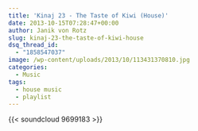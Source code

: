```yaml
---
title: 'Kinaj 23 - The Taste of Kiwi (House)'
date: 2013-10-15T07:28:47+00:00
author: Janik von Rotz
slug: kinaj-23-the-taste-of-kiwi-house
dsq_thread_id:
  - "1858547037"
image: /wp-content/uploads/2013/10/113431370810.jpg
categories:
  - Music
tags:
  - house music
  - playlist
---
```

{{< soundcloud 9699183 >}}